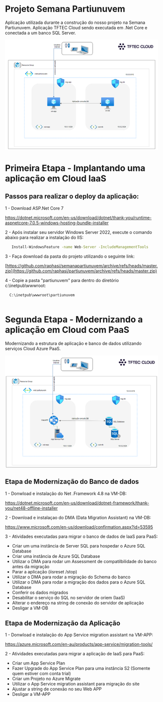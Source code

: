 # Projeto Semana Partiunuvem

Aplicação utilizada durante a construção do nosso projeto na Semana Partiunuvem.
Aplicação TFTEC Cloud sendo executada em .Net Core e conectada a um banco SQL Server.

![TFTEC Cloud](https://github.com/iblayr/tftec-partiunuvem/blob/main/EstruturaApp_IaaS.png "Semana Partikunuvem")

# Primeira Etapa - Implantando uma aplicação em Cloud IaaS

## Passos para realizar o deploy da aplicação:
1 - Download ASP.Net Core 7

https://dotnet.microsoft.com/en-us/download/dotnet/thank-you/runtime-aspnetcore-7.0.5-windows-hosting-bundle-installer

2 - Após instalar seu servidor Windows Server 2022, execute o comando abaixo para realizar a instalação do IIS:


```cmd
   Install-WindowsFeature -name Web-Server -IncludeManagementTools

```
3 - Faça download da pasta do projeto utilizando o seguinte link:


   [https://github.com/raphasi/semanapartiunuvem/archive/refs/heads/master.zip](https://github.com/raphasi/partiunuvem/archive/refs/heads/master.zip)

4 - Copie a pasta "partiunuvem" para dentro do diretório c:\inetpub\wwwroot:
```cmd
  C:\inetpub\wwwroot\partiunuvem 
  
```
# Segunda Etapa - Modernizando a aplicação em Cloud com PaaS

Modernizando a estrutura de aplicação e banco de dados utilizando serviços Cloud Azure PaaS.

![TFTEC Cloud](https://github.com/iblayr/tftec-partiunuvem/blob/main/EstruturaApp_PaaS.png "Semana Partiunuvem")

## Etapa de Modernização do Banco de dados
1 - Donwload e instalação do Net .Framework 4.8 na VM-DB:

https://dotnet.microsoft.com/en-us/download/dotnet-framework/thank-you/net48-offline-installer

2 - Download e instalaçao do DMA (Data Migration Assistant) na VM-DB:

https://www.microsoft.com/en-us/download/confirmation.aspx?id=53595

3 - Atividades executadas para migrar o banco de dados de IaaS para PaaS:
- Criar um uma instância de Server SQL para hospedar o Azure SQL Database
- Criar uma instância de Azure SQL Database
- Utilizar o DMA para rodar um Assessment de compatilbilidade do banco antes da migração
- Parar a aplicação (iisreset /stop)
- Utilizar o DMA para rodar a migração do Schema do banco
- Utilizar o DMA para rodar a migração dos dados para o Azure SQL Database
- Conferir os dados migrados
- Desabilitar o serviço do SQL no servidor de oriem (IaaS)
- Alterar o endereço na string de conexão do servidor de aplicação
- Desligar a VM-DB

## Etapa de Modernização da Aplicação
1 - Donwload e instalação do App Service migration assistant na VM-APP:

https://azure.microsoft.com/en-au/products/app-service/migration-tools/

2 - Atividades executadas para migrar a aplicação de IaaS para PaaS:
- Criar um App Service Plan
- Fazer Upgrade do App Service Plan para uma instância S2 (Somente quem estiver com conta trial)
- Criar um Projeto no Azure Migrate
- Utilizar o App Service migration assistant para migração do site
- Ajustar a string de conexão no seu Web APP
- Desligar a VM-APP